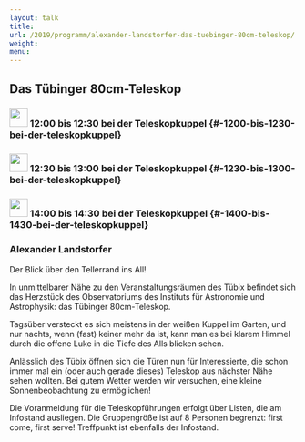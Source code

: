 ```yaml
---
layout: talk
title:
url: /2019/programm/alexander-landstorfer-das-tuebinger-80cm-teleskop/
weight:
menu:
---
```

## Das Tübinger 80cm-Teleskop

### <img height = "32" src="../../../images/talk.svg"> 12:00 bis 12:30 bei der Teleskopkuppel {#-1200-bis-1230-bei-der-teleskopkuppel}

### <img height = "32" src="../../../images/talk.svg"> 12:30 bis 13:00 bei der Teleskopkuppel {#-1230-bis-1300-bei-der-teleskopkuppel}

### <img height = "32" src="../../../images/talk.svg"> 14:00 bis 14:30 bei der Teleskopkuppel {#-1400-bis-1430-bei-der-teleskopkuppel}

### Alexander Landstorfer

Der Blick über den Tellerrand ins All!

In unmittelbarer Nähe zu den Veranstaltungsräumen des Tübix befindet sich das Herzstück des Observatoriums des Instituts für Astronomie und Astrophysik: das Tübinger 80cm-Teleskop.

Tagsüber versteckt es sich meistens in der weißen Kuppel im Garten, und nur nachts, wenn (fast) keiner mehr da ist, kann man es bei klarem Himmel durch die offene Luke in die Tiefe des Alls blicken sehen.

Anlässlich des Tübix öffnen sich die Türen nun für Interessierte, die schon immer mal ein (oder auch gerade dieses) Teleskop aus nächster Nähe sehen wollten. Bei gutem Wetter werden wir versuchen, eine kleine Sonnenbeobachtung zu ermöglichen!

Die Voranmeldung für die Teleskopführungen erfolgt über Listen, die am Infostand ausliegen. Die Gruppengröße ist auf 8 Personen begrenzt: first come, first serve! Treffpunkt ist ebenfalls der Infostand.

